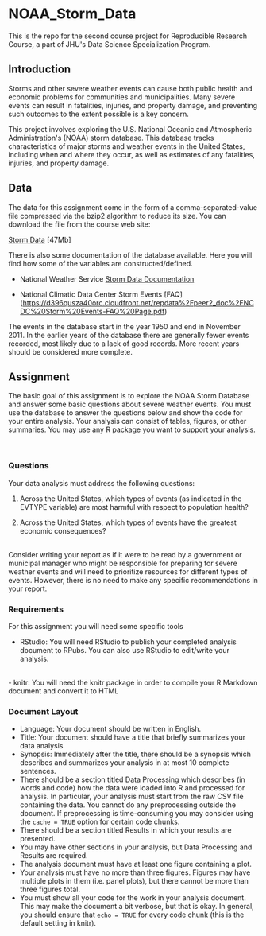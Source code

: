 # NOAA_Storm_Data
This is the repo for the second course project for Reproducible Research Course, a part of JHU's Data Science Specialization Program.
<br>

## Introduction
Storms and other severe weather events can cause both public health and economic problems for communities and municipalities. Many severe events can result in fatalities, injuries, and property damage, and preventing such outcomes to the extent possible is a key concern.

This project involves exploring the U.S. National Oceanic and Atmospheric Administration's (NOAA) storm database. This database tracks characteristics of major storms and weather events in the United States, including when and where they occur, as well as estimates of any fatalities, injuries, and property damage.
<br>

## Data
The data for this assignment come in the form of a comma-separated-value file compressed via the bzip2 algorithm to reduce its size. You can download the file from the course web site:


[Storm Data](https://d396qusza40orc.cloudfront.net/repdata%2Fdata%2FStormData.csv.bz2) [47Mb]


There is also some documentation of the database available. Here you will find how some of the variables are constructed/defined.


- National Weather Service [Storm Data Documentation](https://d396qusza40orc.cloudfront.net/repdata%2Fpeer2_doc%2Fpd01016005curr.pdf)


- National Climatic Data Center Storm Events [FAQ] (https://d396qusza40orc.cloudfront.net/repdata%2Fpeer2_doc%2FNCDC%20Storm%20Events-FAQ%20Page.pdf)


The events in the database start in the year 1950 and end in November 2011. In the earlier years of the database there are generally fewer events recorded, most likely due to a lack of good records. More recent years should be considered more complete.
<br>

## Assignment
The basic goal of this assignment is to explore the NOAA Storm Database and answer some basic questions about severe weather events. You must use the database to answer the questions below and show the code for your entire analysis. Your analysis can consist of tables, figures, or other summaries. You may use any R package you want to support your analysis.

<br>

### Questions
Your data analysis must address the following questions: <br>
1. Across the United States, which types of events (as indicated in the EVTYPE variable) are most harmful with respect to population health?

2. Across the United States, which types of events have the greatest economic consequences?

<br>
Consider writing your report as if it were to be read by a government or municipal manager who might be responsible for preparing for severe weather events and will need to prioritize resources for different types of events. However, there is no need to make any specific recommendations in your report.
<br>

### Requirements

For this assignment you will need some specific tools <br>
- RStudio: You will need RStudio to publish your completed analysis document to RPubs. You can also use RStudio to edit/write your analysis.
<br>
- knitr: You will need the knitr package in order to compile your R Markdown document and convert it to HTML
<br>

### Document Layout


- Language: Your document should be written in English.
- Title: Your document should have a title that briefly summarizes your data analysis
- Synopsis: Immediately after the title, there should be a synopsis which describes and summarizes your analysis in at most 10 complete sentences.
- There should be a section titled Data Processing which describes (in words and code) how the data were loaded into R and processed for analysis. In particular, your analysis must start from the raw CSV file containing the data. You cannot do any preprocessing outside the document. If preprocessing is time-consuming you may consider using the `cache = TRUE` option for certain code chunks.
- There should be a section titled Results in which your results are presented.
- You may have other sections in your analysis, but Data Processing and Results are required.
- The analysis document must have at least one figure containing a plot.
- Your analysis must have no more than three figures. Figures may have multiple plots in them (i.e. panel plots), but there cannot be more than three figures total.
- You must show all your code for the work in your analysis document. This may make the document a bit verbose, but that is okay. In general, you should ensure that `echo = TRUE` for every code chunk (this is the default setting in knitr).